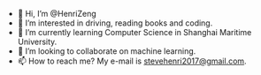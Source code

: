 - 👋 Hi, I’m @HenriZeng
- 👀 I’m interested in driving, reading books and coding.
- 🌱 I’m currently learning Computer Science in Shanghai Maritime University.
- 💞️ I’m looking to collaborate on machine learning.
- 📫 How to reach me? My e-mail is stevehenri2017@gmail.com.

<!---
HenriZeng/HenriZeng is a ✨ special ✨ repository because its `README.md` (this file) appears on your GitHub profile.
You can click the Preview link to take a look at your changes.
--->

